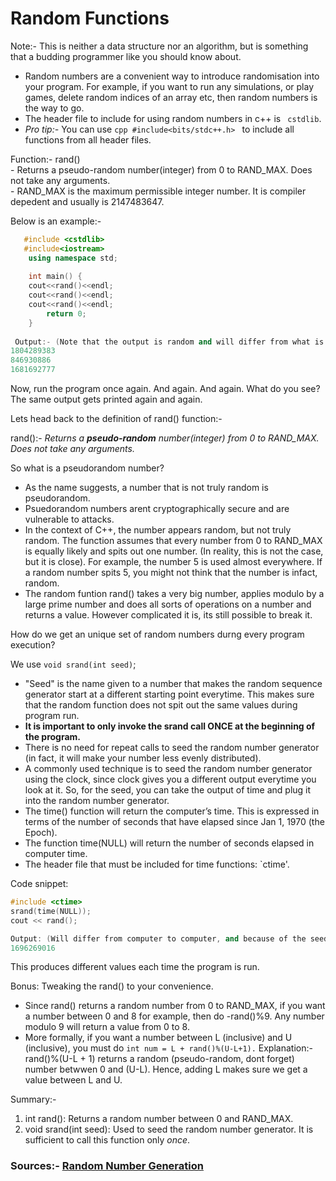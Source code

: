 
# Random Functions

Note:- This is neither a data structure nor an algorithm, but is something that a budding programmer like you should know about.
* Random numbers are a convenient way to introduce randomisation into your program. For example, if you want to run any simulations, or play games, delete random indices of an array etc, then random numbers is the way to go.     
* The header file to include for using random numbers in c++ is ` cstdlib`.
* *Pro tip:-*   	 You can use `cpp #include<bits/stdc++.h> ` to include all functions from all header files. 

Function:- rand()    
                  - Returns a pseudo-random number(integer) from 0 to RAND_MAX. Does not take any arguments.     
                  - RAND_MAX is the maximum permissible integer number. It is compiler depedent and usually is 2147483647.
                  
Below is an example:-     
```cpp
   #include <cstdlib>
   #include<iostream>
    using namespace std;
     
    int main() {
    cout<<rand()<<endl;
    cout<<rand()<<endl;
    cout<<rand()<<endl;
    	return 0;
    }
        
 Output:- (Note that the output is random and will differ from what is mentioned here)
1804289383
846930886
1681692777
```


Now, run the program once again. And again. And again. What do you see?
The same output gets printed again and again. 

Lets head back to the definition of rand() function:-     

   rand():- *Returns a **pseudo-random** number(integer) from 0 to RAND_MAX. Does not take any arguments.*    
   
  
    
                     
So what is a pseudorandom number?     
* As the name suggests, a number that is not truly random is pseudorandom.    
* Psuedorandom numbers arent cryptographically secure and are vulnerable to attacks.    
* In the context of C++, the number appears random, but not truly random. The function assumes that every number from 0 to RAND_MAX is equally likely and spits out one number. (In reality, 
this is not the case, but it is close).  For example, the number 5 is used almost everywhere. If a random number spits 5, you might not think that the number is infact, random.     
* The random funtion rand() takes a very big number, applies modulo by a large prime number and does all sorts of operations on a number and returns a value. However complicated it is, its still possible to break it. 

How do we get an unique set of random numbers durng every program execution?

We use `void srand(int seed)`;


* "Seed" is the name given to a number that makes the random sequence generator start at a different starting point everytime. This makes sure that the random function does not spit out the same values during program run.
* **It is important to only invoke the srand call ONCE at the beginning of the program.**
* There is no need for repeat calls to seed the random number generator (in fact, it will make your number less evenly 
distributed). 
* A commonly used technique is to seed the random number generator using the clock, since clock gives you a different output everytime you look at it. So, for the seed, you can take the output of time and plug it into the random number generator.
* The time() function will return the computer’s time. This is expressed in terms of the number of 
seconds that have elapsed since Jan 1, 1970 (the Epoch).  
* The function time(NULL) will return the number of seconds elapsed in computer time. 
* The header file that must be included for time functions: `ctime'.

Code snippet: 
```cpp
#include <ctime>
srand(time(NULL));
cout << rand();

Output: (Will differ from computer to computer, and because of the seed, will also differ from time to time, literally. :D)
1696269016

```
This produces different values each time the program is run.    

Bonus: Tweaking the rand() to your convenience.     
* Since rand() returns a random number from 0 to RAND_MAX, if you want a number between 0 and 8 for example, then do
   -rand()%9. 
   Any number modulo 9 will return a value from 0 to 8. 
 * More formally, if you want a number between L (inclusive) and U (inclusive), you must do
 `int num = L + rand()%(U-L+1).`
 Explanation:- rand()%(U-L + 1) returns a random (pseudo-random, dont forget) number betwwen 0 and (U-L). Hence, adding L makes sure we get a value between L and U.
 
 Summary:- 
 1. int rand(): Returns a random number between 0 and RAND_MAX.
 1. void srand(int seed): Used to seed the random number generator. It is sufficient to call this function only *once*.
 
 
 ### Sources:- [Random Number Generation](http://www.math.uaa.alaska.edu/~afkjm/csce211/handouts/RandomFunctions)
